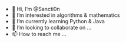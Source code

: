 - 👋 Hi, I’m @Sancti0n
- 👀 I’m interested in algorithms & mathematics
- 🌱 I’m currently learning Python & Java
- 💞️ I’m looking to collaborate on ...
- 📫 How to reach me ...

<!---
Sancti0n/Sancti0n is a ✨ special ✨ repository because its `README.md` (this file) appears on your GitHub profile.
You can click the Preview link to take a look at your changes.
--->
